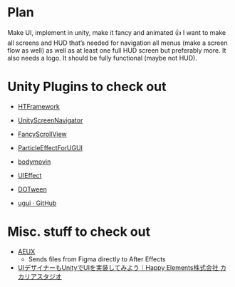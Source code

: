 # Plan
Make UI, implement in unity, make it fancy and animated :thumbsup:
I want to make all screens and HUD that’s needed for navigation all menus (make a screen flow as well) as well as at least one full HUD screen but preferably more. It also needs a logo. It should be fully functional (maybe not HUD).
# Unity Plugins to check out
- [HTFramework](https://github.com/SaiTingHu/HTFramework)
- [UnityScreenNavigator](https://github.com/Haruma-K/UnityScreenNavigator)
- [FancyScrollView](https://github.com/setchi/FancyScrollView)
- [ParticleEffectForUGUI](https://github.com/mob-sakai/ParticleEffectForUGUI)
- [bodymovin](https://exchange.adobe.com/apps/cc/12557/bodymovin)
- [UIEffect](https://github.com/mob-sakai/UIEffect)
- [DOTween](https://dotween.demigiant.com/)

-  [ugui · GitHub](https://github.com/topics/ugui)

# Misc. stuff to check out
- [AEUX](https://google.github.io/AEUX/)
	- Sends files from Figma directly to After Effects
- [UIデザイナーもUnityでUIを実装してみよう｜Happy Elements株式会社 カカリアスタジオ](https://note.com/happyelements/n/nf2734bcc5f4b)